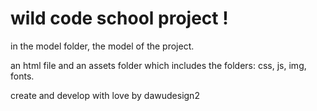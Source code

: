 # wild code school project !

in the model folder, the model of the project.

an html file and an assets folder which includes the folders: css, js, img, fonts.

create and develop with love by dawudesign2